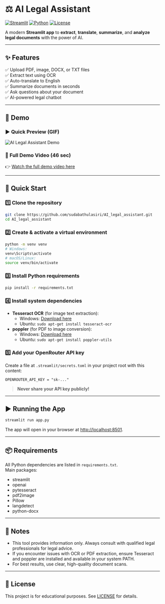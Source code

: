 # ⚖️ AI Legal Assistant

[![Streamlit](https://img.shields.io/badge/Streamlit-Enabled-brightgreen)](https://streamlit.io/)
[![Python](https://img.shields.io/badge/Python-3.8%2B-blue)](https://www.python.org/)
[![License](https://img.shields.io/badge/License-MIT-blue)](LICENSE)

A modern **Streamlit app** to **extract**, **translate**, **summarize**, and **analyze legal documents** with the power of AI.

---

## ✨ Features

✅ Upload PDF, image, DOCX, or TXT files  
✅ Extract text using OCR  
✅ Auto-translate to English  
✅ Summarize documents in seconds  
✅ Ask questions about your document  
✅ AI-powered legal chatbot  

---

## 📸 Demo

### ▶️ Quick Preview (GIF)

![AI Legal Assistant Demo](assests/demo.gif)

### 🎥 Full Demo Video (46 sec)

👉 [Watch the full demo video here](https://drive.google.com/file/d/1yAjBcG72s7MTcRtmrL6SwgJukzqXB2Pm/view?usp=sharing)

---

## 🚀 Quick Start

### 1️⃣ Clone the repository

```sh
git clone https://github.com/sudabathulasiri/AI_legal_assistant.git
cd AI_legal_assistant
```

### 2️⃣ Create & activate a virtual environment

```sh
python -m venv venv
# Windows:
venv\Scripts\activate
# macOS/Linux:
source venv/bin/activate
```

### 3️⃣ Install Python requirements

```sh
pip install -r requirements.txt
```

### 4️⃣ Install system dependencies

- **Tesseract OCR** (for image text extraction):
  - Windows: [Download here](https://github.com/tesseract-ocr/tesseract/wiki)
  - Ubuntu: `sudo apt-get install tesseract-ocr`
- **poppler** (for PDF to image conversion):
  - Windows: [Download here](http://blog.alivate.com.au/poppler-windows/)
  - Ubuntu: `sudo apt-get install poppler-utils`

### 5️⃣ Add your OpenRouter API key

Create a file at `.streamlit/secrets.toml` in your project root with this content:

```
OPENROUTER_API_KEY = "sk-..."
```
> **Never share your API key publicly!**

---

## ▶️ Running the App

```sh
streamlit run app.py
```

The app will open in your browser at [http://localhost:8501](http://localhost:8501).

---

## 📦 Requirements

All Python dependencies are listed in `requirements.txt`.  
Main packages:
- streamlit
- openai
- pytesseract
- pdf2image
- Pillow
- langdetect
- python-docx

---

## 📝 Notes

- This tool provides information only. Always consult with qualified legal professionals for legal advice.
- If you encounter issues with OCR or PDF extraction, ensure Tesseract and poppler are installed and available in your system PATH.
- For best results, use clear, high-quality document scans.
---

## 📄 License

This project is for educational purposes. See [LICENSE](LICENSE) for details.
